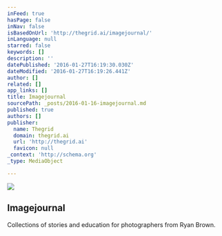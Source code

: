 ```yaml
---
inFeed: true
hasPage: false
inNav: false
isBasedOnUrl: 'http://thegrid.ai/imagejournal/'
inLanguage: null
starred: false
keywords: []
description: ''
datePublished: '2016-01-27T16:19:30.030Z'
dateModified: '2016-01-27T16:19:26.441Z'
author: []
related: []
app_links: []
title: Imagejournal
sourcePath: _posts/2016-01-16-imagejournal.md
published: true
authors: []
publisher:
  name: Thegrid
  domain: thegrid.ai
  url: 'http://thegrid.ai'
  favicon: null
_context: 'http://schema.org'
_type: MediaObject

---
```

![](https://the-grid-user-content.s3-us-west-2.amazonaws.com/bed7aa82-9e91-450a-9b13-6df3230adc4d.jpg)

<article style=""><h1>Imagejournal</h1></article>

Collections of stories and education for photographers from Ryan Brown.